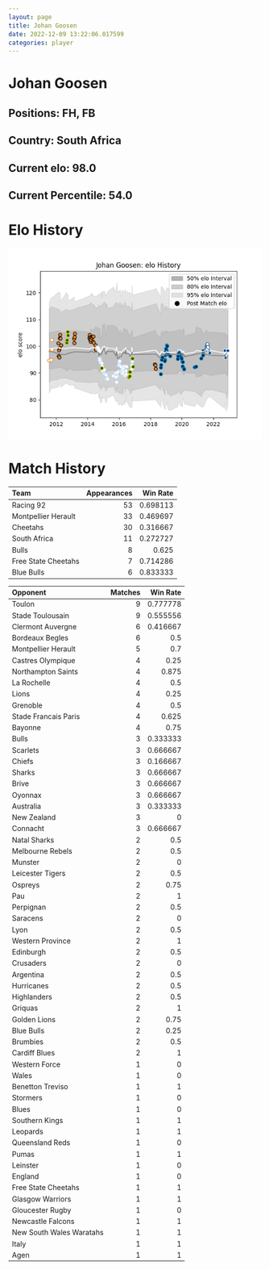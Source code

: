 ```yaml
---  
layout: page  
title: Johan Goosen  
date: 2022-12-09 13:22:06.017599  
categories: player  
---
```

# Johan Goosen

## Positions: FH, FB

## Country: South Africa

## Current elo: 98.0

## Current Percentile: 54.0

# Elo History


![elo history](history_JohanGoosen.png)
# Match History


| Team                |   Appearances |   Win Rate |
|:--------------------|--------------:|-----------:|
| Racing 92           |            53 |   0.698113 |
| Montpellier Herault |            33 |   0.469697 |
| Cheetahs            |            30 |   0.316667 |
| South Africa        |            11 |   0.272727 |
| Bulls               |             8 |   0.625    |
| Free State Cheetahs |             7 |   0.714286 |
| Blue Bulls          |             6 |   0.833333 |

| Opponent                 |   Matches |   Win Rate |
|:-------------------------|----------:|-----------:|
| Toulon                   |         9 |   0.777778 |
| Stade Toulousain         |         9 |   0.555556 |
| Clermont Auvergne        |         6 |   0.416667 |
| Bordeaux Begles          |         6 |   0.5      |
| Montpellier Herault      |         5 |   0.7      |
| Castres Olympique        |         4 |   0.25     |
| Northampton Saints       |         4 |   0.875    |
| La Rochelle              |         4 |   0.5      |
| Lions                    |         4 |   0.25     |
| Grenoble                 |         4 |   0.5      |
| Stade Francais Paris     |         4 |   0.625    |
| Bayonne                  |         4 |   0.75     |
| Bulls                    |         3 |   0.333333 |
| Scarlets                 |         3 |   0.666667 |
| Chiefs                   |         3 |   0.166667 |
| Sharks                   |         3 |   0.666667 |
| Brive                    |         3 |   0.666667 |
| Oyonnax                  |         3 |   0.666667 |
| Australia                |         3 |   0.333333 |
| New Zealand              |         3 |   0        |
| Connacht                 |         3 |   0.666667 |
| Natal Sharks             |         2 |   0.5      |
| Melbourne Rebels         |         2 |   0.5      |
| Munster                  |         2 |   0        |
| Leicester Tigers         |         2 |   0.5      |
| Ospreys                  |         2 |   0.75     |
| Pau                      |         2 |   1        |
| Perpignan                |         2 |   0.5      |
| Saracens                 |         2 |   0        |
| Lyon                     |         2 |   0.5      |
| Western Province         |         2 |   1        |
| Edinburgh                |         2 |   0.5      |
| Crusaders                |         2 |   0        |
| Argentina                |         2 |   0.5      |
| Hurricanes               |         2 |   0.5      |
| Highlanders              |         2 |   0.5      |
| Griquas                  |         2 |   1        |
| Golden Lions             |         2 |   0.75     |
| Blue Bulls               |         2 |   0.25     |
| Brumbies                 |         2 |   0.5      |
| Cardiff Blues            |         2 |   1        |
| Western Force            |         1 |   0        |
| Wales                    |         1 |   0        |
| Benetton Treviso         |         1 |   1        |
| Stormers                 |         1 |   0        |
| Blues                    |         1 |   0        |
| Southern Kings           |         1 |   1        |
| Leopards                 |         1 |   1        |
| Queensland Reds          |         1 |   0        |
| Pumas                    |         1 |   1        |
| Leinster                 |         1 |   0        |
| England                  |         1 |   0        |
| Free State Cheetahs      |         1 |   1        |
| Glasgow Warriors         |         1 |   1        |
| Gloucester Rugby         |         1 |   0        |
| Newcastle Falcons        |         1 |   1        |
| New South Wales Waratahs |         1 |   1        |
| Italy                    |         1 |   1        |
| Agen                     |         1 |   1        |